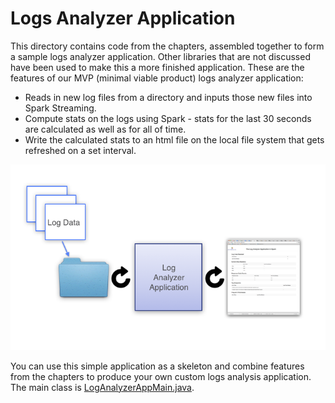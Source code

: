 # Logs Analyzer Application

This directory contains code from the chapters, assembled together to form
a sample logs analyzer application.  Other libraries that are not discussed
have been used to make this a more finished application.
These are the features of our MVP (minimal viable product) logs analyzer application:

* Reads in new log files from a directory and inputs those new files into Spark Streaming.
* Compute stats on the logs using Spark - stats for the last 30 seconds are calculated as well as for all of time.
* Write the calculated stats to an html file on the local file system that gets
  refreshed on a set interval.

![Log Analyzer MVP Application](app_diagram.png)

You can use this simple application as a skeleton and combine features from
the chapters to produce your own custom logs analysis application.  The main
class is [LogAnalyzerAppMain.java](java8/src/main/java/com/databricks/apps/logs/LogAnalyzerAppMain.java).
